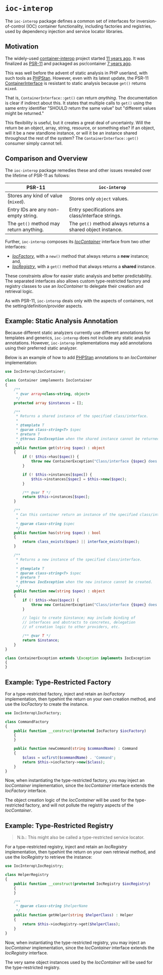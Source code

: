 # `ioc-interop`

The `ioc-interop` package defines a common set of interfaces for inversion-of-control (IOC) container functionality, including factories and registries, used by dependency injection and service locator libraries.

## Motivation

The widely-used [container-interop](https://github.com/container-interop/container-interop) project started [11 years ago](https://github.com/container-interop/container-interop/commit/81dd0afe8346cf5956a1570dea6dd64d68575d31). It was finalized as [PSR-11](https://www.php-fig.org/psr/psr-11/) and packaged as psr/container [7 years ago](https://groups.google.com/g/php-fig/c/bU_iHdk38nE/m/bPlNocmICAAJ).

This was well before the advent of static analysis in PHP userland, with such tools as [PHPStan](https://phpstan.org/). However, even with its latest update, the PSR-11 [ContainerInterface](https://github.com/php-fig/container/blob/master/src/ContainerInterface.php) is resistant to static analysis because `get()` returns `mixed`.

That is, `ContainerInterface::get()` can return *anything*. The documentation is clear if indirect about this. It states that multiple calls to `get()` using the same entry identifier "SHOULD return the same value" but "different values might be returned."

This flexibility is useful, but it creates a great deal of uncertainty. Will the return be an object, array, string, resource, or something else? If an object, will it be a new standlone instance, or will it be an instance shared throughout the rest of the system? The `ContainerInterface::get()` consumer simply cannot tell.

## Comparison and Overview

The `ioc-interop` package remedies these and other issues revealed over the lifetime of PSR-11 as follows:

| PSR-11                                  | `ioc-interop` |
| --------------------------------------- | ------------- |
| Stores any kind of value (`mixed`).     | Stores only `object` values. |
| Entry IDs are any non-empty string.     | Entry specifications are class/interface strings. |
| The `get()` method may return anything. | The `get()` method always returns a shared object instance. |

Further, `ioc-interop`  composes its [_IocContainer_](./src/IocContainer.php) interface from two other interfaces:

- [_IocFactory_](./src/IocFactory.php), with a `new()` method that always returns a **new** instance; and,
- [_IocRegistry_](./src/IocRegistry.php), with a `get()` method that always returns a **shared** instance.

These constraints allow for easier static analysis and better predictability. The separated interfaces also allows custom type-restricted factory and registry classes to use an _IocContainer_ to delegate their creation and retrieval logic.

As with PSR-11, `ioc-interop` deals only with the  aspects of containers, not the setting/definition/provider aspects.

## Example: Static Analysis Annotation

Because different static analyzers currently use different annotations for templates and generics, `ioc-interop` does not include any static analysis annotations. However, `ioc-interop`  implementations may add annotations using their preferred static analyzer.

Below is an example of how to add [PHPStan](https://phpstan.org/) annotations to an _IocContainer_ implementation:

```php
use IocInterop\IocContainer;

class Container immplements IocContainer
{
    /**
     * @var array<class-string, object>
     */
    protected array $instances = [];

    /**
     * Returns a shared instance of the specified class/interface.
     *
     * @template T
     * @param class-string<T> $spec
     * @return T
     * @throws IocException when the shared instance cannot be returned.
     */
    public function get(string $spec) : object
    {
        if (! $this->has($spec)) {
            throw new ContainerException("Class/interface {$spec} does not exist.");
        }

        if (! $this->instances[$spec]) {
            $this->instances[$spec] = $this->new($spec);
        }

        /** @var T */
        return $this->instances[$spec];
    }

    /**
     * Can this container return an instance of the specified class/interface?
     *
     * @param class-string $spec
     */
    public function has(string $spec) : bool
    {
        return class_exists($spec) || interface_exists($spec);
    }

    /**
     * Returns a new instance of the specified class/interface.
     *
     * @template T
     * @param class-string<T> $spec
     * @return T
     * @throws IocException when the new instance cannot be created.
     */
    public function new(string $spec) : object
    {
        if (! $this->has($spec)) {
            throw new ContainerException("Class/interface {$spec} does not exist.");
        }

        // logic to create $instance; may include binding of
        // interfaces and abstracts to concretes, delegation
        // of creation logic to other providers, etc.

        /** @var T */
        return $instance;
    }
}

class ContainerException extends \Exception implements IocException
{
}
```

## Example: Type-Restricted Factory

For a type-restricted factory, inject and retain an _IocFactory_ implementation, then typehint the return on your own creation method, and use the _IocFactory_ to create the instance.

```php
use IocInterop\IocFactory;

class CommandFactory
{
    public function __construct(protected IocFactory $iocFactory)
    {
    }

    public function newCommand(string $commandName) : Command
    {
        $class = ucfirst($commandName) . 'Command';
        return $this->iocFactory->new($class);
    }
}
```

Now, when instantiating the type-restricted factory, you may inject an _IocContainer_ implementation, since the _IocContainer_ interface extends the _IocFactory_ interface.

The object creation logic of the _IocContainer_ will be used for the type-restricted factory, and will not pollute the registry aspects of the _IocContainer_.

## Example: Type-Restricted Registry

> N.b.: This might also be called a type-restricted service locator.

For a type-restricted registry, inject and retain an _IocRegistry_ implementation, then typehint the return on your own retrieval method, and use the _IocRegistry_ to retrieve the instance:

```php
use IocInterop\IocRegistry;

class HelperRegistry
{
    public function __construct(protected IocRegistry $iocRegistry)
    {
    }

    /**
     * @param class-string $helperName
     */
    public function getHelper(string $helperClass) : Helper
    {
        return $this->iocRegistry->get($helperClass);
    }
}
```

Now, when instantiating the type-restricted registry, you may inject an _IocContainer_ implementation, since the _IocContainer_ interface extends the _IocRegistry_ interface.

The very same object instances used by the _IocContainer_ will be used for the type-restricted registry.
